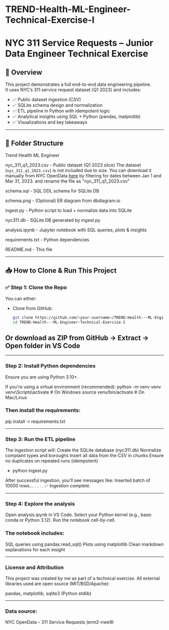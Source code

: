 # TREND-Health-ML-Engineer-Technical-Exercise-I

# NYC 311 Service Requests – Junior Data Engineer Technical Exercise

## 🚀 Overview

This project demonstrates a full end-to-end data engineering pipeline.  
It uses NYC’s 311 service request dataset (Q1 2023) and includes:

- ✅ Public dataset ingestion (CSV)
- ✅ SQLite schema design and normalization
- ✅ ETL pipeline in Python with idempotent logic
- ✅ Analytical insights using SQL + Python (pandas, matplotlib)
- ✅ Visualizations and key takeaways

---

## 📂 Folder Structure

Trend Health ML Engineer

nyc_311_q1_2023.csv - Public dataset (Q1 2023 slice)
The dataset (`nyc_311_q1_2023.csv`) is not included due to size. You can download it manually from NYC OpenData [here](https://data.cityofnewyork.us/Social-Services/311-Service-Requests-from-2010-to-Present/erm2-nwe9) by filtering for dates between Jan 1 and Mar 31, 2023. and rename the file as "nyc_311_q1_2023.csv"


schema.sql - SQL DDL schema for SQLite DB

schema.png - (Optional) ER diagram from dbdiagram.io

ingest.py - Python script to load + normalize data into SQLite

nyc311.db - SQLite DB generated by ingest.py

analysis.ipynb - Jupyter notebook with SQL queries, plots & insights

requirements.txt - Python dependencies

README.md - This file

---
## 📥 How to Clone & Run This Project

### ✅ Step 1: Clone the Repo

You can either:
- Clone from GitHub:
  ```bash
  git clone https://github.com/<your-username>/TREND-Health---ML-Engineer-Technical-Exercise-I
  cd TREND-Health---ML-Engineer-Technical-Exercise-I

## Or download as ZIP from GitHub → Extract → Open folder in VS Code

---

### Step 2: Install Python dependencies

Ensure you are using Python 3.10+.

If you're using a virtual environment (recommended):
python -m venv venv
venv\Scripts\activate    # On Windows
source venv/bin/activate # On Mac/Linux

### Then install the requirements:
pip install -r requirements.txt

---

### Step 3: Run the ETL pipeline
The ingestion script will:
Create the SQLite database (nyc311.db)
Normalize complaint types and boroughs
Insert all data from the CSV in chunks
Ensure no duplicates on repeated runs (idempotent)

- python ingest.py

After successful ingestion, you’ll see messages like:
Inserted batch of 10000 rows...
.
.
.
.
✅ Ingestion complete.

---

### Step 4: Explore the analysis
Open analysis.ipynb in VS Code.
Select your Python kernel (e.g., base: conda or Python 3.12).
Run the notebook cell-by-cell.
### The notebook includes:
SQL queries using pandas.read_sql()
Plots using matplotlib
Clean markdown explanations for each insight

---

### License and Attribution
This project was created by me as part of a technical exercise.
All external libraries used are open source (MIT/BSD/Apache):

pandas, matplotlib, sqlite3 (Python stdlib)

---

### Data source:
NYC OpenData – 311 Service Requests (erm2-nwe9)

